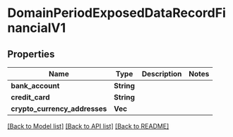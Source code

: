 # DomainPeriodExposedDataRecordFinancialV1

## Properties

Name | Type | Description | Notes
------------ | ------------- | ------------- | -------------
**bank_account** | **String** |  |
**credit_card** | **String** |  |
**crypto_currency_addresses** | **Vec<String>** |  |

[[Back to Model list]](./README.md#documentation-for-models) [[Back to API list]](./README.md#documentation-for-api-endpoints) [[Back to README]](../README.md)
